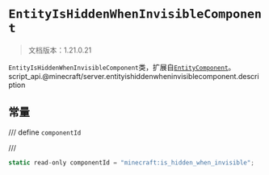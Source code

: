 # `EntityIsHiddenWhenInvisibleComponent`

> 文档版本：1.21.0.21

`EntityIsHiddenWhenInvisibleComponent`类，扩展自[`EntityComponent`](./entitycomponent.md)。script_api.@minecraft/server.entityishiddenwheninvisiblecomponent.description

## 常量

/// define
`componentId`


///

```js
static read-only componentId = "minecraft:is_hidden_when_invisible";
```

